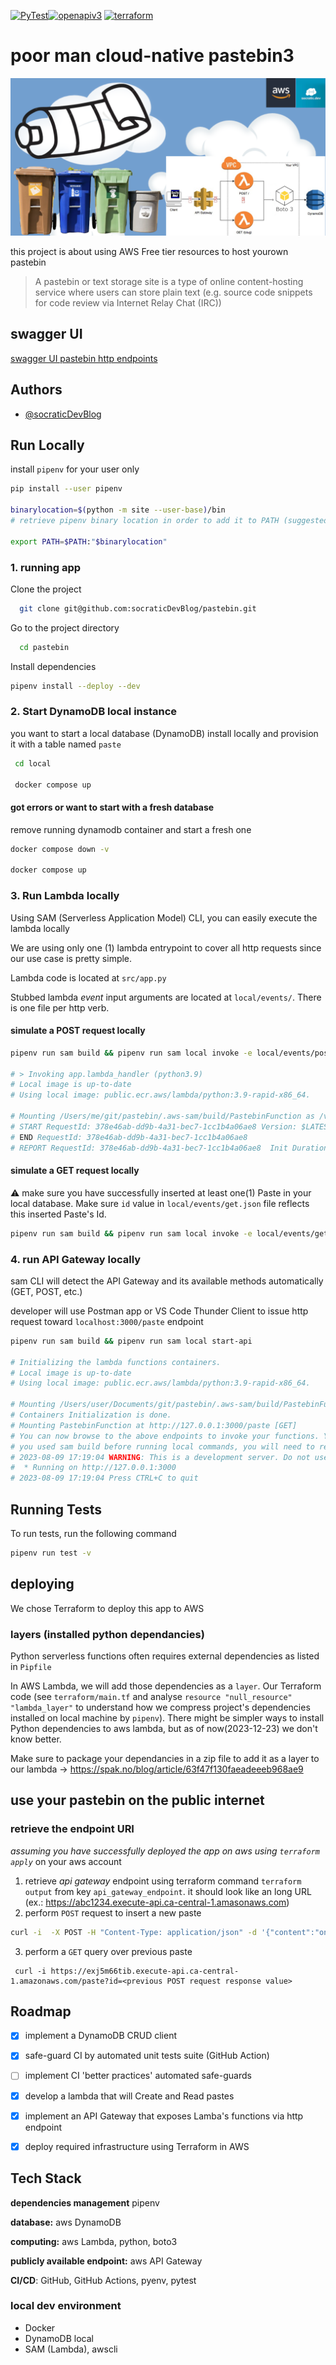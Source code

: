[![PyTest](https://github.com/socraticDevBlog/pastebin/actions/workflows/pytest.yml/badge.svg?branch=main)](https://github.com/socraticDevBlog/pastebin/actions/workflows/pytest.yml)[![openapiv3](https://github.com/socraticDevBlog/pastebin/actions/workflows/lint.yml/badge.svg?branch=main)](https://github.com/socraticDevBlog/pastebin/actions/workflows/lint.yml)
[![terraform](https://github.com/socraticDevBlog/pastebin/actions/workflows/terraform.yml/badge.svg?branch=main)](https://github.com/socraticDevBlog/pastebin/actions/workflows/terraform.yml)

# poor man cloud-native pastebin3
![official project's image](pastebin.png "socraticDevBlog cloud-native pastebin")

this project is about using AWS Free tier resources to host yourown pastebin

> A pastebin or text storage site is a type of online content-hosting service
> where users can store plain text (e.g. source code snippets for code review
> via Internet Relay Chat (IRC))

## swagger UI

[swagger UI pastebin http endpoints](https://socraticdevblog.github.io/pastebin/)

## Authors

- [@socraticDevBlog](https://www.github.com/socraticDevBlog)

## Run Locally

install `pipenv` for your user only

```bash
pip install --user pipenv

binarylocation=$(python -m site --user-base)/bin
# retrieve pipenv binary location in order to add it to PATH (suggested: add it to your .bashrc file)

export PATH=$PATH:"$binarylocation"
```

### 1. running app

Clone the project

```bash
  git clone git@github.com:socraticDevBlog/pastebin.git
```

Go to the project directory

```bash
  cd pastebin
```

Install dependencies

```bash
pipenv install --deploy --dev
```

### 2. Start DynamoDB local instance

you want to start a local database (DynamoDB) install locally and provision it
with a table named `paste`

```bash
 cd local

 docker compose up
```

#### got errors or want to start with a fresh database

remove running dynamodb container and start a fresh one

```bash
docker compose down -v

docker compose up
```

### 3. Run Lambda locally

Using SAM (Serverless Application Model) CLI, you can easily execute the lambda
locally

We are using only one (1) lambda entrypoint to cover all http requests since
our use case is pretty simple.

Lambda code is located at `src/app.py`

Stubbed lambda _event_ input arguments are located at `local/events/`. There is
one file per http verb.

#### simulate a POST request locally

```bash
pipenv run sam build && pipenv run sam local invoke -e local/events/post.json

# > Invoking app.lambda_handler (python3.9)
# Local image is up-to-date
# Using local image: public.ecr.aws/lambda/python:3.9-rapid-x86_64.

# Mounting /Users/me/git/pastebin/.aws-sam/build/PastebinFunction as /var/task:ro,delegated, inside runtime container
# START RequestId: 378e46ab-dd9b-4a31-bec7-1cc1b4a06ae8 Version: $LATEST
# END RequestId: 378e46ab-dd9b-4a31-bec7-1cc1b4a06ae8
# REPORT RequestId: 378e46ab-dd9b-4a31-bec7-1cc1b4a06ae8  Init Duration: 1.52 ms  Duration: 1021.66 ms    Billed Duration: 1022 ms        Memory Size: 128 MB     Max Memory Used: 128 MB
```

#### simulate a GET request locally

⚠️ make sure you have successfully inserted at least one(1) Paste in your local
database. Make sure `id` value in `local/events/get.json` file reflects this
inserted Paste's Id.

```bash
pipenv run sam build && pipenv run sam local invoke -e local/events/get.json
```

### 4. run API Gateway locally

sam CLI will detect the API Gateway and its available methods automatically
(GET, POST, etc.)

developer will use Postman app or VS Code Thunder Client to issue http request
toward `localhost:3000/paste` endpoint

```bash
pipenv run sam build && pipenv run sam local start-api

# Initializing the lambda functions containers.
# Local image is up-to-date
# Using local image: public.ecr.aws/lambda/python:3.9-rapid-x86_64.

# Mounting /Users/user/Documents/git/pastebin/.aws-sam/build/PastebinFunction as /var/task:ro,delegated, inside runtime container
# Containers Initialization is done.
# Mounting PastebinFunction at http://127.0.0.1:3000/paste [GET]
# You can now browse to the above endpoints to invoke your functions. You do not need to restart/reload SAM CLI while working on your functions, changes will be reflected instantly/automatically. If
# you used sam build before running local commands, you will need to re-run sam build for the changes to be picked up. You only need to restart SAM CLI if you update your AWS SAM template
# 2023-08-09 17:19:04 WARNING: This is a development server. Do not use it in a production deployment. Use a production WSGI server instead.
#  * Running on http://127.0.0.1:3000
# 2023-08-09 17:19:04 Press CTRL+C to quit
```

## Running Tests

To run tests, run the following command

```bash
pipenv run test -v
```

## deploying

We chose Terraform to deploy this app to AWS

### layers (installed python dependancies)

Python serverless functions often requires external dependencies as listed in
`Pipfile`

In AWS Lambda, we will add those dependencies as a `layer`. Our Terraform code
(see `terraform/main.tf` and analyse `resource "null_resource" "lambda_layer"`
to understand how we compress project's dependencies installed on local machine
by `pipenv`). There might be simpler ways to install Python dependencies to aws
lambda, but as of now(2023-12-23) we don't know better.

Make sure to package your dependancies in a zip file to add it as a layer to
our lambda -> https://spak.no/blog/article/63f47f130faeadeeeb968ae9

## use your pastebin on the public internet

### retrieve the endpoint URI

_assuming you have successfully deployed the app on aws using `terraform
apply`_ on your aws account

1. retrieve _api gateway_ endpoint using terraform command `terraform output`
   from key `api_gateway_endpoint`. it should look like an long URL (ex.:
   https://abc1234.execute-api.ca-central-1.amasonaws.com)
2. perform `POST` request to insert a new paste

```bash
curl -i  -X POST -H "Content-Type: application/json" -d '{"content":"one two tree testing my new api gateway/lambda integration"}' https://exj5m66tib.execute-api.ca-central-1.amazonaws.com/paste

```

3. perform a `GET` query over previous paste

```
 curl -i https://exj5m66tib.execute-api.ca-central-1.amazonaws.com/paste?id=<previous POST request response value>
```

## Roadmap

- [x] implement a DynamoDB CRUD client

- [x] safe-guard CI by automated unit tests suite (GitHub Action)

- [ ] implement CI 'better practices' automated safe-guards

- [x] develop a lambda that will Create and Read pastes

- [x] implement an API Gateway that exposes Lamba's functions via http endpoint

- [x] deploy required infrastructure using Terraform in AWS

## Tech Stack

**dependencies management** pipenv

**database:** aws DynamoDB

**computing:** aws Lambda, python, boto3

**publicly available endpoint:** aws API Gateway

**CI/CD**: GitHub, GitHub Actions, pyenv, pytest

### local dev environment

- Docker
- DynamoDB local
- SAM (Lambda), awscli
